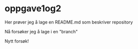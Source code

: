 # oppgave1og2
Her prøver jeg å lage en README.md som beskriver repository

Nå forsøker jeg å lage i en "branch"


Nytt forsøk!
